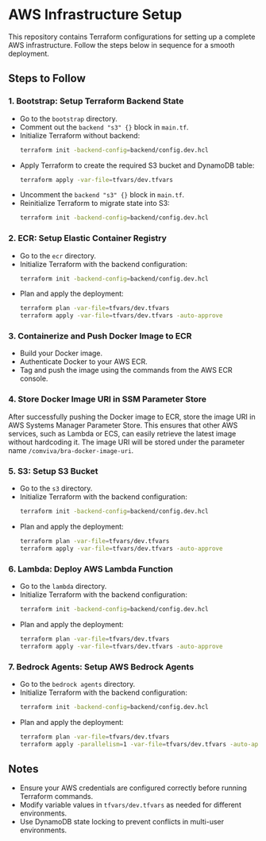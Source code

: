 # AWS Infrastructure Setup

This repository contains Terraform configurations for setting up a complete AWS infrastructure. Follow the steps below in sequence for a smooth deployment.

## Steps to Follow

### 1. Bootstrap: Setup Terraform Backend State
- Go to the `bootstrap` directory.
- Comment out the `backend "s3" {}` block in `main.tf`.
- Initialize Terraform without backend:
  ```sh
  terraform init -backend-config=backend/config.dev.hcl
  ```
- Apply Terraform to create the required S3 bucket and DynamoDB table:
  ```sh
  terraform apply -var-file=tfvars/dev.tfvars
  ```
- Uncomment the `backend "s3" {}` block in `main.tf`.
- Reinitialize Terraform to migrate state into S3:
  ```sh
  terraform init -backend-config=backend/config.dev.hcl
  ```

### 2. ECR: Setup Elastic Container Registry
- Go to the `ecr` directory.
- Initialize Terraform with the backend configuration:
  ```sh
  terraform init -backend-config=backend/config.dev.hcl
  ```
- Plan and apply the deployment:
  ```sh
  terraform plan -var-file=tfvars/dev.tfvars
  terraform apply -var-file=tfvars/dev.tfvars -auto-approve
  ```

### 3. Containerize and Push Docker Image to ECR
- Build your Docker image.
- Authenticate Docker to your AWS ECR.
- Tag and push the image using the commands from the AWS ECR console.

### 4. Store Docker Image URI in SSM Parameter Store
After successfully pushing the Docker image to ECR, store the image URI in AWS Systems Manager Parameter Store. This ensures that other AWS services, such as Lambda or ECS, can easily retrieve the latest image without hardcoding it. The image URI will be stored under the parameter name `/comviva/bra-docker-image-uri`.

### 5. S3: Setup S3 Bucket
- Go to the `s3` directory.
- Initialize Terraform with the backend configuration:
  ```sh
  terraform init -backend-config=backend/config.dev.hcl
  ```
- Plan and apply the deployment:
  ```sh
  terraform plan -var-file=tfvars/dev.tfvars
  terraform apply -var-file=tfvars/dev.tfvars -auto-approve
  ```

### 6. Lambda: Deploy AWS Lambda Function
- Go to the `lambda` directory.
- Initialize Terraform with the backend configuration:
  ```sh
  terraform init -backend-config=backend/config.dev.hcl
  ```
- Plan and apply the deployment:
  ```sh
  terraform plan -var-file=tfvars/dev.tfvars
  terraform apply -var-file=tfvars/dev.tfvars -auto-approve
  ```

### 7. Bedrock Agents: Setup AWS Bedrock Agents
- Go to the `bedrock agents` directory.
- Initialize Terraform with the backend configuration:
  ```sh
  terraform init -backend-config=backend/config.dev.hcl
  ```
- Plan and apply the deployment:
  ```sh
  terraform plan -var-file=tfvars/dev.tfvars
  terraform apply -parallelism=1 -var-file=tfvars/dev.tfvars -auto-approve
  ```

## Notes
- Ensure your AWS credentials are configured correctly before running Terraform commands.
- Modify variable values in `tfvars/dev.tfvars` as needed for different environments.
- Use DynamoDB state locking to prevent conflicts in multi-user environments.
